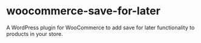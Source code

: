 woocommerce-save-for-later
==========================

A WordPress plugin for WooCommerce to add save for later functionality to products in your store.